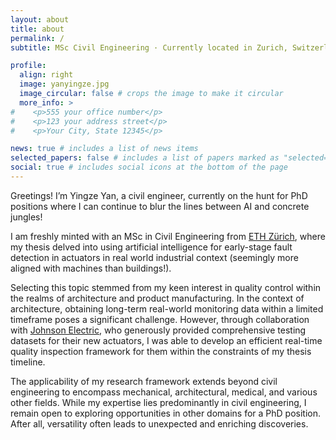 ```yaml
---
layout: about
title: about
permalink: /
subtitle: MSc Civil Engineering · Currently located in Zurich, Switzerland.

profile:
  align: right
  image: yanyingze.jpg
  image_circular: false # crops the image to make it circular
  more_info: >
#    <p>555 your office number</p>
#    <p>123 your address street</p>
#    <p>Your City, State 12345</p>

news: true # includes a list of news items
selected_papers: false # includes a list of papers marked as "selected={true}"
social: true # includes social icons at the bottom of the page
---
```

Greetings! I’m Yingze Yan, a civil engineer, currently on the hunt for PhD positions where I can continue to blur the lines between AI and concrete jungles!

I am freshly minted with an MSc in Civil Engineering from [ETH Zürich](https://baug.ethz.ch/en/), where my thesis delved into using artificial intelligence for early-stage fault detection in actuators in real world industrial context (seemingly more aligned with machines than buildings!). 

Selecting this topic stemmed from my keen interest in quality control within the realms of architecture and product manufacturing. In the context of architecture, obtaining long-term real-world monitoring data within a limited timeframe poses a significant challenge. However, through collaboration with [Johnson Electric]( https://www.johnsonelectric.com/en), who generously provided comprehensive testing datasets for their new actuators, I was able to develop an efficient real-time quality inspection framework for them within the constraints of my thesis timeline. 

The applicability of my research framework extends beyond civil engineering to encompass mechanical, architectural, medical, and various other fields. While my expertise lies predominantly in civil engineering, I remain open to exploring opportunities in other domains for a PhD position. After all, versatility often leads to unexpected and enriching discoveries.